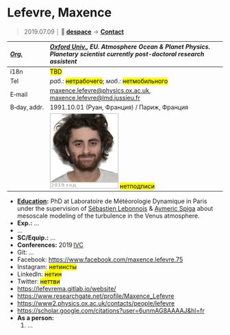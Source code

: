 # Lefevre, Maxence
> 2019.07.09 ┊ **🚀 [despace](index.md)** → **[Contact](contact.md)**

|*[Org.](contact.md)*|*[Oxford Univ.](oxford_univ.md), EU. Atmosphere Ocean & Planet Physics. Planetary scientist currently post-doctoral research assistent*|
|:--|:--|
|i18n| <mark>TBD</mark> |
|Tel|*раб.:* <mark>нетрабочего</mark>; *моб.:* <mark>нетмобильного</mark> |
|E‑mail| <maxence.lefevre@physics.ox.ac.uk>, <maxence.lefevre@lmd.jussieu.fr> |
|B‑day, addr.| 1991.10.01 (Руан, Франция) / Париж, Франция |
|| [![](f/contact/l/lefevre_001_photo_thumb.jpg)](f/contact/l/lefevre_001_photo.jpg) <mark>нетподписи</mark> |

   - **[Education](edu.md):** PhD at Laboratoire de Météorologie Dynamique in Paris under the supervision of [Sébastien Lebonnois](02_lebonnois1.md) & [Aymeric Spiga](02_spiga1.md) about mesoscale modeling of the turbulence in the Venus atmosphere.
   - **Exp.:** …
   - …
   - **SC/Equip.:** …
   - **Conferences:** 2019 [IVC](ivc_2019.md)
   - Git: …
   - Facebook: <https://www.facebook.com/maxence.lefevre.75>
   - Instagram: <mark>нетинсты</mark>
   - LinkedIn: <mark>нетин</mark>
   - Twitter: <mark>неттви</mark>
   - <https://lefevrema.gitlab.io/website/>
   - <https://www.researchgate.net/profile/Maxence_Lefevre>
   - <https://www2.physics.ox.ac.uk/contacts/people/lefevre>
   - <https://scholar.google.com/citations?user=6unmAG8AAAAJ&hl=fr>
   - **As a person:**
      1. …
